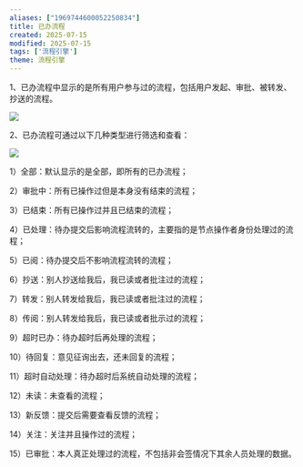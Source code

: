 ```yaml
---
aliases: ["1969744600052250834"]
title: 已办流程
created: 2025-07-15
modified: 2025-07-15
tags: ['流程引擎']
theme: 流程引擎
---
```


1、已办流程中显示的是所有用户参与过的流程，包括用户发起、审批、被转发、抄送的流程。

![](https://myhelpdoc.oss-cn-heyuan.aliyuncs.com/mdimages/64785da1fcfe561f649c9027a5af4e28.jpg)

2、已办流程可通过以下几种类型进行筛选和查看：

![](https://myhelpdoc.oss-cn-heyuan.aliyuncs.com/mdimages/b80442f48faac50896d340c67f477eb3.jpg)

1）全部：默认显示的是全部，即所有的已办流程；

2）审批中：所有已操作过但是本身没有结束的流程；

3）已结束：所有已操作过并且已结束的流程；

4）已处理：待办提交后影响流程流转的，主要指的是节点操作者身份处理过的流程；

5）已阅：待办提交后不影响流程流转的流程；

6）抄送：别人抄送给我后，我已读或者批注过的流程；

7）转发：别人转发给我后，我已读或者批注过的流程；

8）传阅：别人转发给我后，我已读或者批示过的流程；

9）超时已办：待办超时后再处理的流程；

10）待回复：意见征询出去，还未回复的流程；

11）超时自动处理：待办超时后系统自动处理的流程；

12）未读：未查看的流程；

13）新反馈：提交后需要查看反馈的流程；

14）关注：关注并且操作过的流程；

15）已审批：本人真正处理过的流程，不包括非会签情况下其余人员处理的数据。

